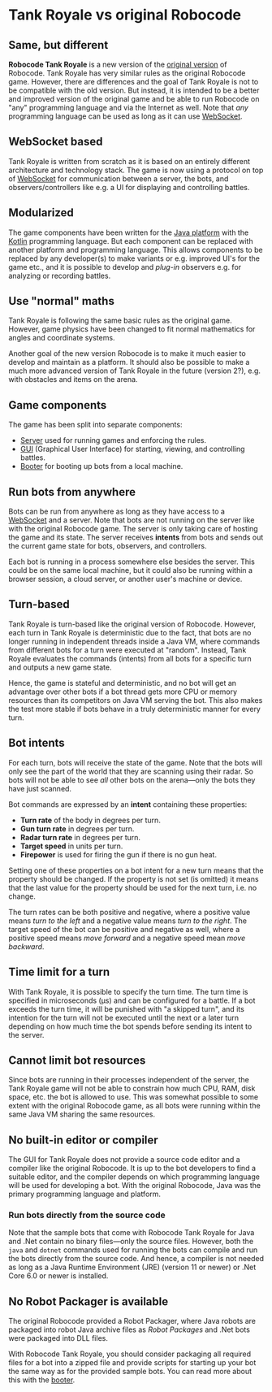 # Tank Royale vs original Robocode

## Same, but different

**Robocode Tank Royale** is a new version of the [original version](https://robocode.sourceforge.io/) of Robocode. Tank
Royale has very similar rules as the original Robocode game. However, there are differences and the goal of Tank Royale
is not to be compatible with the old version. But instead, it is intended to be a better and improved version of the
original game and be able to run Robocode on "any" programming language and via the Internet as well. Note that *any*
programming language can be used as long as it can use
[WebSocket](https://en.wikipedia.org/wiki/WebSocket).

## WebSocket based

Tank Royale is written from scratch as it is based on an entirely different architecture and technology stack. The game
is now using a protocol on top of [WebSocket](https://en.wikipedia.org/wiki/WebSocket) for communication between a
server, the bots, and observers/controllers like e.g. a UI for displaying and controlling battles.

## Modularized

The game components have been written for the [Java platform](https://www.oracle.com/java/) with the
[Kotlin](https://kotlinlang.org/) programming language. But each component can be replaced with another platform and
programming language. This allows components to be replaced by any developer(s) to make variants or e.g. improved UI's
for the game etc., and it is possible to develop and *plug-in* observers e.g. for analyzing or recording battles.

## Use "normal" maths

Tank Royale is following the same basic rules as the original game. However, game physics have been changed to fit
normal mathematics for angles and coordinate systems.

Another goal of the new version Robocode is to make it much easier to develop and maintain as a platform. It should also
be possible to make a much more advanced version of Tank Royale in the future (version 2?), e.g. with obstacles and
items on the arena.

## Game components

The game has been split into separate components:

- [Server] used for running games and enforcing the rules.
- [GUI] (Graphical User Interface) for starting, viewing, and controlling battles.
- [Booter] for booting up bots from a local machine.

## Run bots from anywhere

Bots can be run from anywhere as long as they have access to a [WebSocket] and a server. Note that bots are not running
on the server like with the original Robocode game. The server is only taking care of hosting the game and its state.
The server receives **intents** from bots and sends out the current game state for bots, observers, and controllers.

Each bot is running in a process somewhere else besides the server. This could be on the same local machine, but it
could also be running within a browser session, a cloud server, or another user's machine or device.

## Turn-based

Tank Royale is turn-based like the original version of Robocode. However, each turn in Tank Royale is deterministic due
to the fact, that bots are no longer running in independent threads inside a Java VM, where commands from different
bots for a turn were executed at "random". Instead, Tank Royale evaluates the commands (intents) from all bots for a
specific turn and outputs a new game state.

Hence, the game is stateful and deterministic, and no bot will get an advantage over other bots if a bot thread gets
more CPU or memory resources than its competitors on Java VM serving the bot. This also makes the test more stable if
bots behave in a truly deterministic manner for every turn.

## Bot intents

For each turn, bots will receive the state of the game. Note that the bots will only see the part of the world that they
are scanning using their radar. So bots will not be able to see _all_ other bots on the arena—only the bots they have
just scanned.

Bot commands are expressed by an **intent** containing these properties:

- **Turn rate** of the body in degrees per turn.
- **Gun turn rate** in degrees per turn.
- **Radar turn rate** in degrees per turn.
- **Target speed** in units per turn.
- **Firepower** is used for firing the gun if there is no gun heat.

Setting one of these properties on a bot intent for a new turn means that the property should be changed. If the
property is not set (is omitted) it means that the last value for the property should be used for the next turn, i.e. no
change.

The turn rates can be both positive and negative, where a positive value means _turn to the left_ and a negative value
means _turn to the right_. The target speed of the bot can be positive and negative as well, where a positive speed
means _move forward_ and a negative speed mean _move backward_.

## Time limit for a turn

With Tank Royale, it is possible to specify the turn time. The turn time is specified in microseconds (μs) and can be
configured for a battle. If a bot exceeds the turn time, it will be punished with "a skipped turn", and its intention
for the turn will not be executed until the next or a later turn depending on how much time the bot spends before
sending its intent to the server.

## Cannot limit bot resources

Since bots are running in their processes independent of the server, the Tank Royale game will not be able to constrain
how much CPU, RAM, disk space, etc. the bot is allowed to use. This was somewhat possible to some extent with the
original Robocode game, as all bots were running within the same Java VM sharing the same resources.

## No built-in editor or compiler

The GUI for Tank Royale does not provide a source code editor and a compiler like the original Robocode. It is up to the
bot developers to find a suitable editor, and the compiler depends on which programming language will be used for
developing a bot. With the original Robocode, Java was the primary programming language and platform.

### Run bots directly from the source code

Note that the sample bots that come with Robocode Tank Royale for Java and .Net contain no binary files—only the
source files. However, both the `java` and `dotnet` commands used for running the bots can compile and run the bots
directly from the source code. And hence, a compiler is not needed as long as a Java Runtime Environment (JRE) (version
11 or newer) or .Net Core 6.0 or newer is installed.

## No Robot Packager is available

The original Robocode provided a Robot Packager, where Java robots are packaged into robot Java archive files as
_Robot Packages_ and .Net bots were packaged into DLL files.

With Robocode Tank Royale, you should consider packaging all required files for a bot into a zipped file and provide
scripts for starting up your bot the same way as for the provided sample bots. You can read more about this with
the [booter].


[WebSocket]: https://en.wikipedia.org/wiki/WebSocket "WebSocket"

[Server]: https://github.com/robocode-dev/tank-royale/tree/master/server#readme "Server"

[booter]: ../articles/booter.md "Booter"

[GUI]: ../articles/gui.md "GUI"
